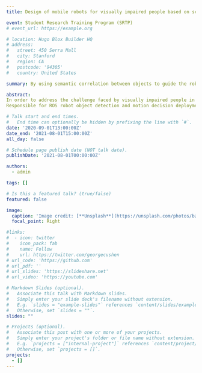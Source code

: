 ```yaml
---
title: Design of mobile robots for visually impaired people based on semantic information

event: Student Research Training Program (SRTP)
# event_url: https://example.org

# location: Hugo Blox Builder HQ
# address:
#   street: 450 Serra Mall
#   city: Stanford
#   region: CA
#   postcode: '94305'
#   country: United States

summary: By using semantic correlation between objects to guide the robot to help visually impaired people to find items

abstract: 
In order to address the challenge faced by visually impaired people in finding objects, we have designed a guide robot for the visually impaired that is driven by target semantic information. First, we utilized Mask R-CNN and skip-gram to obtain a semantic correlation model, which is used to analyze the association of common indoor objects. Then, with the aforementioned model and the ROS framework, we designed a strategy that continuously seeks objects with stronger semantic correlations, enabling the robot to efficiently locate the given target. Finally, by integrating the classic ORB-SLAM2 system method, we helped the robot construct a highly usable environmental map and find a navigable path while moving. Simulation results have verified that the proposed strategy can effectively assist the robot in navigating to the target without human intervention. Moreover, this strategy has been deployed on a turtlebot3 robot.
Responsible for ROS robot object detection and motion decision deployment, program optimization, and communication between server and robot under Ubuntu system.

# Talk start and end times.
#   End time can optionally be hidden by prefixing the line with `#`.
date: '2020-09-01T13:00:00Z'
date_end: '2021-08-01T15:00:00Z'
all_day: false

# Schedule page publish date (NOT talk date).
publishDate: '2021-08-01T00:00:00Z'

authors:
  - admin

tags: []

# Is this a featured talk? (true/false)
featured: false

image:
  caption: 'Image credit: [**Unsplash**](https://unsplash.com/photos/bzdhc5b3Bxs)'
  focal_point: Right

#links:
#  - icon: twitter
#    icon_pack: fab
#    name: Follow
#    url: https://twitter.com/georgecushen
# url_code: 'https://github.com'
# url_pdf: ''
# url_slides: 'https://slideshare.net'
# url_video: 'https://youtube.com'

# Markdown Slides (optional).
#   Associate this talk with Markdown slides.
#   Simply enter your slide deck's filename without extension.
#   E.g. `slides = "example-slides"` references `content/slides/example-slides.md`.
#   Otherwise, set `slides = ""`.
slides: ""

# Projects (optional).
#   Associate this post with one or more of your projects.
#   Simply enter your project's folder or file name without extension.
#   E.g. `projects = ["internal-project"]` references `content/project/deep-learning/index.md`.
#   Otherwise, set `projects = []`.
projects:
  - []
---
```

<!-- 
{{% callout note %}}
Click on the **Slides** button above to view the built-in slides feature.
{{% /callout %}}

Slides can be added in a few ways:

- **Create** slides using Hugo Blox Builder's [_Slides_](https://docs.hugoblox.com/reference/content-types/) feature and link using `slides` parameter in the front matter of the talk file
- **Upload** an existing slide deck to `static/` and link using `url_slides` parameter in the front matter of the talk file
- **Embed** your slides (e.g. Google Slides) or presentation video on this page using [shortcodes](https://docs.hugoblox.com/reference/markdown/).

Further event details, including [page elements](https://docs.hugoblox.com/reference/markdown/) such as image galleries, can be added to the body of this page. -->
